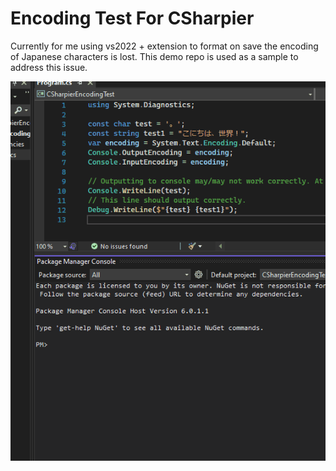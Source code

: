 # Encoding Test For CSharpier

Currently for me using vs2022 + extension to format on save the encoding of Japanese characters is lost.
This demo repo is used as a sample to address this issue.

![Gif of issue](https://github.com/dacarmr/CSharpierEncodingTest/blob/master/csharpier.gif)
